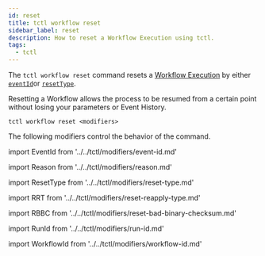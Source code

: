 ```yaml
---
id: reset
title: tctl workflow reset
sidebar_label: reset
description: How to reset a Workflow Execution using tctl.
tags:
  - tctl
---
```


The `tctl workflow reset` command resets a [Workflow Execution](/concepts/what-is-a-workflow-execution) by either [`eventId`](#eventid)or [`resetType`](#resettype).

Resetting a Workflow allows the process to be resumed from a certain point without losing your parameters or Event History.

`tctl workflow reset <modifiers>`

The following modifiers control the behavior of the command.

<!--EventId-->

import EventId from '../../tctl/modifiers/event-id.md'

<EventId />

<!--Reason-->

import Reason from '../../tctl/modifiers/reason.md'

<Reason />

<!--ResetType-->

import ResetType from '../../tctl/modifiers/reset-type.md'

<ResetType />

<!--ResetReapplyType-->

import RRT from '../../tctl/modifiers/reset-reapply-type.md'

<RRT />

<!--ResetBadBinaryChecksum-->

import RBBC from '../../tctl/modifiers/reset-bad-binary-checksum.md'

<RRBC />

<!--RunId-->

import RunId from '../../tctl/modifiers/run-id.md'

<RunId />

<!--WorkflowId  -->

import WorkflowId from '../../tctl/modifiers/workflow-id.md'

<WorkflowId />
